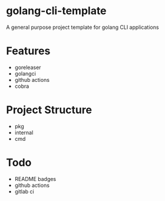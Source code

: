 # golang-cli-template
A general purpose  project template for golang CLI applications

# Features
- goreleaser
- golangci
- github actions
- cobra

# Project Structure
- pkg
- internal
- cmd

# Todo
- README badges
- github actions
- gitlab ci 

